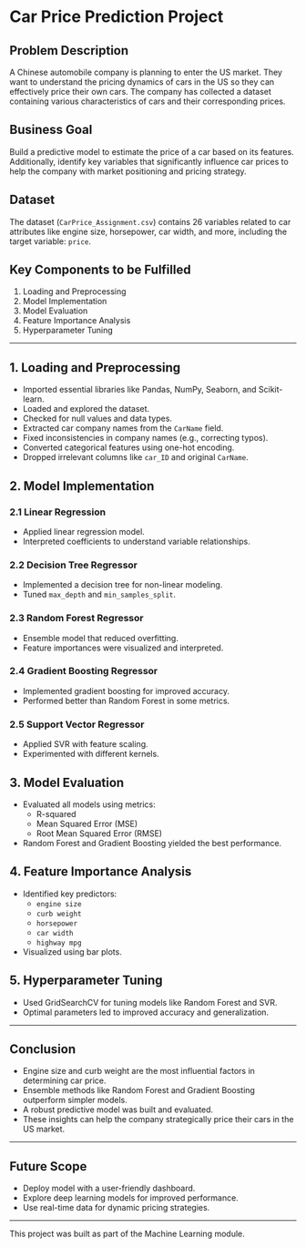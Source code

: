 # Car Price Prediction Project

## Problem Description
A Chinese automobile company is planning to enter the US market. They want to understand the pricing dynamics of cars in the US so they can effectively price their own cars. The company has collected a dataset containing various characteristics of cars and their corresponding prices.

## Business Goal
Build a predictive model to estimate the price of a car based on its features. Additionally, identify key variables that significantly influence car prices to help the company with market positioning and pricing strategy.

## Dataset
The dataset (`CarPrice_Assignment.csv`) contains 26 variables related to car attributes like engine size, horsepower, car width, and more, including the target variable: `price`.

## Key Components to be Fulfilled
1. Loading and Preprocessing
2. Model Implementation
3. Model Evaluation
4. Feature Importance Analysis
5. Hyperparameter Tuning

---

## 1. Loading and Preprocessing
- Imported essential libraries like Pandas, NumPy, Seaborn, and Scikit-learn.
- Loaded and explored the dataset.
- Checked for null values and data types.
- Extracted car company names from the `CarName` field.
- Fixed inconsistencies in company names (e.g., correcting typos).
- Converted categorical features using one-hot encoding.
- Dropped irrelevant columns like `car_ID` and original `CarName`.

## 2. Model Implementation
### 2.1 Linear Regression
- Applied linear regression model.
- Interpreted coefficients to understand variable relationships.

### 2.2 Decision Tree Regressor
- Implemented a decision tree for non-linear modeling.
- Tuned `max_depth` and `min_samples_split`.

### 2.3 Random Forest Regressor
- Ensemble model that reduced overfitting.
- Feature importances were visualized and interpreted.

### 2.4 Gradient Boosting Regressor
- Implemented gradient boosting for improved accuracy.
- Performed better than Random Forest in some metrics.

### 2.5 Support Vector Regressor
- Applied SVR with feature scaling.
- Experimented with different kernels.

## 3. Model Evaluation
- Evaluated all models using metrics:
  - R-squared
  - Mean Squared Error (MSE)
  - Root Mean Squared Error (RMSE)
- Random Forest and Gradient Boosting yielded the best performance.

## 4. Feature Importance Analysis
- Identified key predictors:
  - `engine size`
  - `curb weight`
  - `horsepower`
  - `car width`
  - `highway mpg`
- Visualized using bar plots.

## 5. Hyperparameter Tuning
- Used GridSearchCV for tuning models like Random Forest and SVR.
- Optimal parameters led to improved accuracy and generalization.

---

## Conclusion
- Engine size and curb weight are the most influential factors in determining car price.
- Ensemble methods like Random Forest and Gradient Boosting outperform simpler models.
- A robust predictive model was built and evaluated.
- These insights can help the company strategically price their cars in the US market.

---

## Future Scope
- Deploy model with a user-friendly dashboard.
- Explore deep learning models for improved performance.
- Use real-time data for dynamic pricing strategies.

---


This project was built as part of the Machine Learning module.

